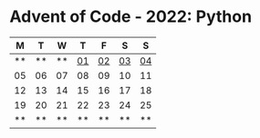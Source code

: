 # Advent of Code - 2022: Python

| M   | T  | W  | T           | F           | S           | S           |
| --  | -- | -- | ----------- | ----------- | ----------- | ----------- |
| **  | ** | ** | [01][day01] | [02][day02] | [03][day03] | [04][day04] |
| 05  | 06 | 07 | 08          | 09          | 10          | 11          |
| 12  | 13 | 14 | 15          | 16          | 17          | 18          |
| 19  | 20 | 21 | 22          | 23          | 24          | 25          |
| **  | ** | ** | **          | **          | **          | **          |

[day01]: /python/advent/challenges/day_01.py
[day02]: /python/advent/challenges/day_02.py
[day03]: /python/advent/challenges/day_03.py
[day04]: /python/advent/challenges/day_04.py
